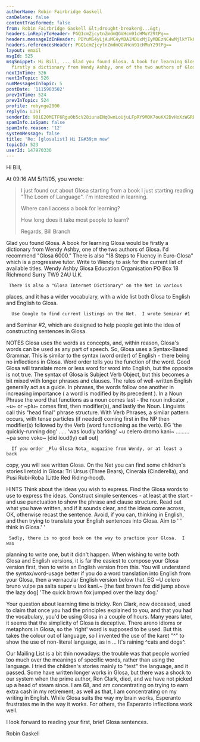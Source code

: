```yaml
---
authorName: Robin Fairbridge Gaskell
canDelete: false
contentTrasformed: false
from: Robin Fairbridge Gaskell &lt;drought-breaker@...&gt;
headers.inReplyToHeader: PGQ1cmZjcytnZmdmQGVHcm91cHMuY29tPg==
headers.messageIdInHeader: PDYuMS4yLjAuMC4yMDA1MDUxMjIyMDEzNC4wMjlkYTk0MEBwby5wYWNpZmljLm5ldC5hdT4=
headers.referencesHeader: PGQ1cmZjcytnZmdmQGVHcm91cHMuY29tPg==
layout: email
msgId: 525
msgSnippet: Hi Bill, ... Glad you found Glosa. A book for learning Glosa would be
  firstly a dictionary from Wendy Ashby, one of the two authors of Glosa.  I d recommend
nextInTime: 526
nextInTopic: 526
numMessagesInTopic: 5
postDate: '1115903502'
prevInTime: 524
prevInTopic: 524
profile: robynge2000
replyTo: LIST
senderId: 90iE20METF6Rgu0b5cV28iunaENqOwnLoUjuLFpRY9MOK7ouKX2DvHoXzWGREQt825PTsEccFEhNUDdlC_mFvjjZ1u2IUiNj5pLAtwKoVw1nycoQ3iAVMcO_yD_iS3XT
spamInfo.isSpam: false
spamInfo.reason: '12'
systemMessage: false
title: 'Re: [glosalist] Hi I&#39;m new'
topicId: 523
userId: 147970330
---
```


Hi Bill,

At 09:16 AM 5/11/05, you wrote:
>I just found out about Glosa starting from a book I just starting
>reading "The Loom of Language". I'm interested in learning.
>
>Where can I access a book for learning?
>
>How long does it take most people to learn?
>
>Regards,
>Bill Branch

   Glad you found Glosa.
   A book for learning Glosa would be firstly a dictionary from Wendy 
Ashby, one of the two authors of Glosa.  I'd recommend "Glosa 6000."  There 
is also "18 Steps to Fluency in Euro-Glosa" which is a progressive tutor.
     Write to Wendy to ask for the current list of available titles.
         Wendy Ashby
         Glosa Education Organisation
         PO Box 18
         Richmond
         Surry TW9 2AU
         U.K.

     There is also a "Glosa Internet Dictionary" on the Net in various 
places, and it has a wider vocabulary, with a wide list both Glosa to 
English and English to Glosa.

      Use Google to find current listings on the Net.  I wrote Seminar #1 
and Seminar #2, which are designed to help people get into the idea of 
constructing sentences in Glosa.

NOTES
      Glosa uses the words as concepts, and, within reason, Glosa's words 
can be used as any part of speech.
      So, Glosa uses a Syntax-Based Grammar.  This is similar to the syntax 
(word order) of English - there being no inflections in Glosa.  Word order 
tells you the function of the word.
      Good Glosa will translate more or less word for word into English, 
but the opposite is not true.
      The syntax of Glosa is Subject Verb Object, but this becomes a bit 
mixed with longer phrases and clauses.  The rules of well-written English 
generally act as a guide.
      In phrases, the words follow one another in increasing importance ( a 
word is modified by its precedent ).  In a Noun Phrase the word that 
functions as a noun comes last - the noun indicator , ~u~ or ~plu~ comes 
first, then modifier(s), and lastly the Noun.  Linguists call this "head 
final" phrase structure.  With Verb Phrases, a similar pattern occurs, with 
tense particles (if needed) coming first in the NP then modifier(s) 
followed by the Verb (word functioning as the verb).
       EG    'the quickly-running dog'         .....     'was loudly barking'
               ~u celero dromo kani~         .........    ~pa sono voko~
                                                                       [did 
loud(ly) call out]

      If you order _Plu Glosa Nota_ magazine from Wendy, or at least a back 
copy, you will see written Glosa.  On the Net you can find some children's 
stories I retold in Glosa: Tri Ursus (Three Bears), Cinerala (Cinderella), 
and Pusi Rubi-Roba (Little Red Riding-hood).

HINTS
Think about the ideas you wish to express.
Find the Glosa words to use to express the ideas.
Construct simple sentences - at least at the start - and use punctuation to 
show the phrase and clause structure.
Read out what you have written, and if it sounds clear, and the ideas come 
across, OK, otherwise recast the sentence.
Avoid, if you can, thinking in English, and then trying to translate your 
English sentences into Glosa.
Aim to ' ' think in Glosa.' '

     Sadly, there is no good book on the way to practice your Glosa.  I was 
planning to write one, but it didn't happen.  When wishing to write both 
Glosa and English versions, it is far the easiest to compose your Glosa 
version first, then to write an English version from this.  You will 
understand the syntax/word-usage better if you do a word translation into 
English from your Glosa, then a vernacular English version below that.
EG  ~U celero bruno vulpe pa salta super u laxi kani.~
         [the fast brown fox did jump above the lazy dog]
          'The quick brown fox jumped over the lazy dog.'

   Your question about learning time is tricky.  Ron Clark, now deceased, 
used to claim that once you had the principles explained to you, and that 
you had the vocabulary, you'd be using Glosa in a couple of hours.
   Many years later, it seems that the simplicity of Glosa is 
deceptive.  There areno idioms or metaphors in Glosa, so the 'right' word 
is supposed to be used. But this takes the colour out of language, so I 
invented the use of the karet "^" to show the use of non-literal language, 
as in ... It's raining ^cats and dogs^.

   Our Mailing List is a bit thin nowadays: the trouble was that people 
worried too much over the meanings of specific words, rather than using the 
language.  I tried the children's stories mainly to "test" the language, 
and it passed.  Some have written longer works in Glosa, but there was a 
shock to our system when the prime author, Ron Clark, died, and we have not 
picked up a head of steam since.
    I am 68, and am concentrating on trying to earn extra cash in my 
retirement; as well as that, I am concentrating on my writing in English. 
While Glosa suits the way my brain works, Esperanto frustrates me in the 
way it works.  For others, the Esperanto inflections work well.

   I look forward to reading your first, brief Glosa sentences.

Robin Gaskell



